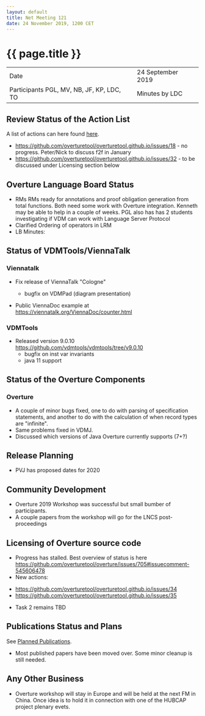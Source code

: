 ```yaml
---
layout: default
title: Net Meeting 121
date: 24 November 2019, 1200 CET
---
```


<script src="https://code.jquery.com/jquery-1.11.1.min.js">
</script>
<script src="/javascripts/edit.js"></script>
<script>setEditButonNm();</script>

# {{ page.title }}

|||
|---|---|
| Date | 24 September 2019 |
| Participants PGL, MV, NB, JF, KP, LDC, TO |   Minutes by LDC |

## Review Status of the Action List

A list of actions can here found [here](https://github.com/overturetool/overturetool.github.io/issues?q=is%3Aissue+is%3Aopen+label%3A%22action+net-meeting%22).

* https://github.com/overturetool/overturetool.github.io/issues/18 - no progress. Peter/Nick to discuss f2f in January
* https://github.com/overturetool/overturetool.github.io/issues/32 - to be discussed under Licensing section below


## Overture Language Board Status

* RMs RMs ready for annotations and proof obligation generation from total functions. Both need some work with Overture integration. Kenneth may be able to help in a couple of weeks. PGL also has has 2 students investigating if VDM can work with Language Server Protocol
* Clarified Ordering of operators in LRM
* LB Minutes: 

## Status of VDMTools/ViennaTalk

### Viennatalk

* Fix release of ViennaTalk "Cologne"
  - bugfix on VDMPad (diagram presentation)

* Public ViennaDoc example at https://viennatalk.org/ViennaDoc/counter.html

### VDMTools

* Released version 9.0.10 https://github.com/vdmtools/vdmtools/tree/v9.0.10
  - bugfix on inst var invariants
  - java 11 support

##  Status of the Overture Components

### Overture
* A couple of minor bugs fixed, one to do with parsing of specification statements, and another to do with the calculation of when record types are "infinite".
* Same problems fixed in VDMJ.
* Discussed which versions of Java Overture currently supports (7+?)

##  Release Planning

* PVJ has proposed dates for 2020

##  Community Development

* Overture 2019 Workshop was successful but small bumber of participants.
* A couple papers from the workshop will go for the LNCS post-proceedings

##  Licensing of Overture source code

* Progress has stalled. Best overview of status is here https://github.com/overturetool/overture/issues/705#issuecomment-545606478
* New actions:
 - https://github.com/overturetool/overturetool.github.io/issues/34
 - https://github.com/overturetool/overturetool.github.io/issues/35
* Task 2 remains TBD

##  Publications Status and Plans

See [Planned Publications](http://overturetool.org/publications/PlannedPublications.html).

* Most published papers have been moved over. Some minor cleanup is still needed.

##  Any Other Business

- Overture workshop will stay in Europe and will be held at the next FM in China. Once idea is to hold it in
connection with one of the HUBCAP project plenary evets.

<div id="edit_page_div"></div>




